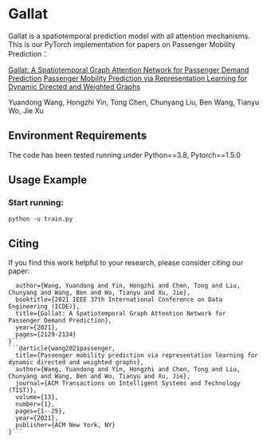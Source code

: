 # Gallat
Gallat is a spatiotemporal prediction model with all attention mechanisms. This is our PyTorch implementation for papers on Passenger Mobility Prediction：

[Gallat: A Spatiotemporal Graph Attention Network for Passenger Demand Prediction](https://ieeexplore.ieee.org/abstract/document/9458919/)
[Passenger Mobility Prediction via Representation Learning for Dynamic Directed and Weighted Graphs](https://dl.acm.org/doi/abs/10.1145/3446344)

Yuandong Wang, Hongzhi Yin, Tong Chen, Chunyang Liu, Ben Wang, Tianyu Wo, Jie Xu

## Environment Requirements
The code has been tested running under Python==3.8, Pytorch==1.5.0

## Usage Example 
### Start running:
`python -u train.py`

## Citing
If you find this work helpful to your research, please consider citing our paper:

```@INPROCEEDINGS{9458919,
  author={Wang, Yuandong and Yin, Hongzhi and Chen, Tong and Liu, Chunyang and Wang, Ben and Wo, Tianyu and Xu, Jie},
  booktitle={2021 IEEE 37th International Conference on Data Engineering (ICDE)},
  title={Gallat: A Spatiotemporal Graph Attention Network for Passenger Demand Prediction},
  year={2021},
  pages={2129-2134}
}```
```@article{wang2021passenger,
  title={Passenger mobility prediction via representation learning for dynamic directed and weighted graphs},
  author={Wang, Yuandong and Yin, Hongzhi and Chen, Tong and Liu, Chunyang and Wang, Ben and Wo, Tianyu and Xu, Jie},
  journal={ACM Transactions on Intelligent Systems and Technology (TIST)},
  volume={13},
  number={1},
  pages={1--25},
  year={2021},
  publisher={ACM New York, NY}
}```

